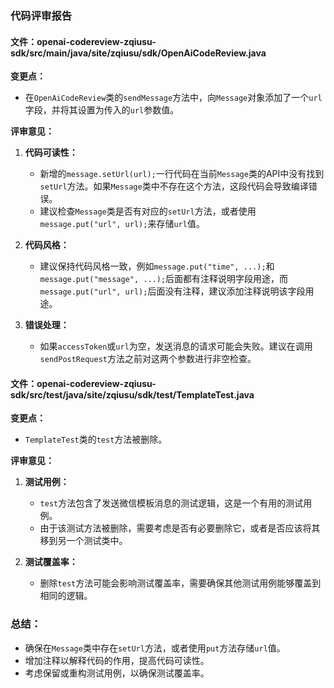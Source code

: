 ### 代码评审报告

#### 文件：openai-codereview-zqiusu-sdk/src/main/java/site/zqiusu/sdk/OpenAiCodeReview.java

**变更点：**
- 在`OpenAiCodeReview`类的`sendMessage`方法中，向`Message`对象添加了一个`url`字段，并将其设置为传入的`url`参数值。

**评审意见：**

1. **代码可读性：**
   - 新增的`message.setUrl(url);`一行代码在当前`Message`类的API中没有找到`setUrl`方法。如果`Message`类中不存在这个方法，这段代码会导致编译错误。
   - 建议检查`Message`类是否有对应的`setUrl`方法，或者使用`message.put("url", url);`来存储`url`值。

2. **代码风格：**
   - 建议保持代码风格一致，例如`message.put("time", ...);`和`message.put("message", ...);`后面都有注释说明字段用途，而`message.put("url", url);`后面没有注释，建议添加注释说明该字段用途。

3. **错误处理：**
   - 如果`accessToken`或`url`为空，发送消息的请求可能会失败。建议在调用`sendPostRequest`方法之前对这两个参数进行非空检查。

#### 文件：openai-codereview-zqiusu-sdk/src/test/java/site/zqiusu/sdk/test/TemplateTest.java

**变更点：**
- `TemplateTest`类的`test`方法被删除。

**评审意见：**

1. **测试用例：**
   - `test`方法包含了发送微信模板消息的测试逻辑，这是一个有用的测试用例。
   - 由于该测试方法被删除，需要考虑是否有必要删除它，或者是否应该将其移到另一个测试类中。

2. **测试覆盖率：**
   - 删除`test`方法可能会影响测试覆盖率，需要确保其他测试用例能够覆盖到相同的逻辑。

### 总结：

- 确保在`Message`类中存在`setUrl`方法，或者使用`put`方法存储`url`值。
- 增加注释以解释代码的作用，提高代码可读性。
- 考虑保留或重构测试用例，以确保测试覆盖率。